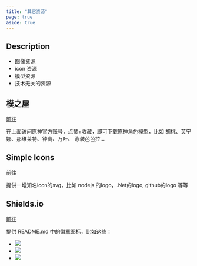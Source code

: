 ```yaml
---
title: "其它资源"
page: true
aside: true
---
```


## Description

- 图像资源
- icon 资源
- 模型资源
- 技术无关的资源

## 模之屋

[前往](https://www.aplaybox.com/)

<LoadingPreviewCard url="https://www.aplaybox.com/" />

在上面访问原神官方账号，点赞+收藏，即可下载原神角色模型，比如 胡桃、芙宁娜、那维莱特、钟离、万叶、
泳装芭芭拉...

## Simple Icons
[前往](https://simpleicons.org)

<LoadingPreviewCard url="https://simpleicons.org" />

提供一堆知名icon的svg，比如 nodejs 的logo，.Net的logo, github的logo 等等

## Shields.io
[前往](https://shields.io)

<LoadingPreviewCard url="https://shields.io" />

提供 README.md 中的徽章图标，比如这些：

- ![](https://img.shields.io/npm/v/npm.svg?logo=nodedotjs)
- ![](https://img.shields.io/npm/v/npm.svg?logo=npm)
- ![](https://img.shields.io/badge/hello%20%20world-grey?style=for-the-badge&logo=rust
)


<Giscus />
